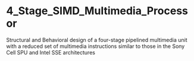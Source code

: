 # 4_Stage_SIMD_Multimedia_Processor
Structural and Behavioral design of a four-stage pipelined multimedia unit with a reduced set of multimedia instructions similar to those in the Sony Cell SPU and Intel SSE architectures
